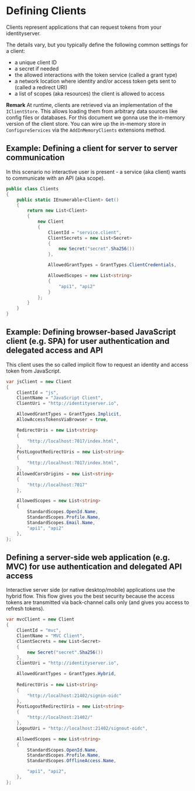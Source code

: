 # Defining Clients

Clients represent applications that can request tokens from your identityserver.

The details vary, but you typically define the following common settings for a client:

* a unique client ID
* a secret if needed
* the allowed interactions with the token service (called a grant type)
* a network location where identity and/or access token gets sent to (called a redirect URI)
* a list of scopes (aka resources) the client is allowed to access

**Remark** At runtime, clients are retrieved via an implementation of the `IClientStore`. 
This allows loading them from arbitrary data sources like config files or databases.
For this document we gonna use the in-memory version of the client store.
You can wire up the in-memory store in `ConfigureServices` via the `AddInMemoryClients` extensions method.

## Example: Defining a client for server to server communication

In this scenario no interactive user is present - a service (aka client) wants to communicate with an API (aka scope).

```csharp
public class Clients
{
    public static IEnumerable<Client> Get()
    {
        return new List<Client>
        {
            new Client
            {
                ClientId = "service.client",
                ClientSecrets = new List<Secret>
                {
                    new Secret("secret".Sha256())
                },

                AllowedGrantTypes = GrantTypes.ClientCredentials,

                AllowedScopes = new List<string>
                {
                    "api1", "api2"
                }
            };
        }
    }
}
```

## Example: Defining browser-based JavaScript client (e.g. SPA) for user authentication and delegated access and API

This client uses the so called implicit flow to request an identity and access token from JavaScript.

```csharp
var jsClient = new Client
{
    ClientId = "js",
    ClientName = "JavaScript Client",
    ClientUri = "http://identityserver.io",

    AllowedGrantTypes = GrantTypes.Implicit,
    AllowAccessTokensViaBrowser = true,

    RedirectUris = new List<string>
    {
        "http://localhost:7017/index.html",
    },
    PostLogoutRedirectUris = new List<string>
    {
        "http://localhost:7017/index.html",
    },
    AllowedCorsOrigins = new List<string>
    {
        "http://localhost:7017"
    },

    AllowedScopes = new List<string>
    {
        StandardScopes.OpenId.Name,
        StandardScopes.Profile.Name,
        StandardScopes.Email.Name,
        "api1", "api2"
    },
};
```

## Defining a server-side web application (e.g. MVC) for use authentication and delegated API access

Interactive server side (or native desktop/mobile) applications use the hybrid flow.
This flow gives you the best security because the access tokens are transmitted via back-channel calls only (and gives you access to refresh tokens).

```csharp
var mvcClient = new Client
{
    ClientId = "mvc",
    ClientName = "MVC Client",
    ClientSecrets = new List<Secret>
    {
        new Secret("secret".Sha256())
    },
    ClientUri = "http://identityserver.io",

    AllowedGrantTypes = GrantTypes.Hybrid,
    
    RedirectUris = new List<string>
    {
        "http://localhost:21402/signin-oidc"
    },
    PostLogoutRedirectUris = new List<string>
    {
        "http://localhost:21402/"
    },
    LogoutUri = "http://localhost:21402/signout-oidc",

    AllowedScopes = new List<string>
    {
        StandardScopes.OpenId.Name,
        StandardScopes.Profile.Name,
        StandardScopes.OfflineAccess.Name,

        "api1", "api2",
    },
};
```